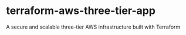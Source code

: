 # terraform-aws-three-tier-app
A secure and scalable three-tier AWS infrastructure built with Terraform
